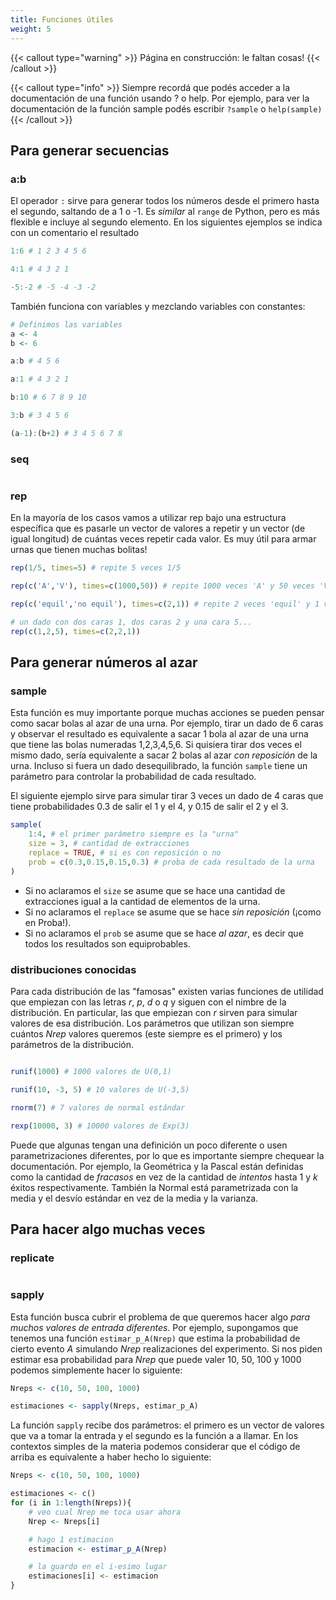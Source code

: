 ```yaml
---
title: Funciones útiles
weight: 5
---
```


{{< callout type="warning" >}}
 Página en construcción: le faltan cosas!
{{< /callout >}}

{{< callout type="info" >}}
 Siempre recordá que podés acceder a la documentación de una función usando ? o help. Por ejemplo, para ver la documentación de la función sample podés escribir `?sample` o `help(sample)`
{{< /callout >}}

## Para generar secuencias

### a:b

El operador `:` sirve para generar todos los números desde el primero hasta el segundo, saltando de a 1 o -1. Es _similar_ al `range` de Python, pero es más flexible e incluye al segundo elemento. En los siguientes ejemplos se indica con un comentario el resultado

```r
1:6 # 1 2 3 4 5 6

4:1 # 4 3 2 1

-5:-2 # -5 -4 -3 -2
```

También funciona con variables y mezclando variables con constantes:
```r
# Definimos las variables
a <- 4
b <- 6

a:b # 4 5 6

a:1 # 4 3 2 1

b:10 # 6 7 8 9 10

3:b # 3 4 5 6

(a-1):(b+2) # 3 4 5 6 7 8
```


### seq

```r

```


### rep

En la mayoría de los casos vamos a utilizar rep bajo una estructura específica que es pasarle un vector de valores a repetir y un vector (de igual longitud) de cuántas veces repetir cada valor. Es muy útil para armar urnas que tienen muchas bolitas!

```r
rep(1/5, times=5) # repite 5 veces 1/5

rep(c('A','V'), times=c(1000,50)) # repite 1000 veces 'A' y 50 veces 'V'

rep(c('equil','no equil'), times=c(2,1)) # repite 2 veces 'equil' y 1 vez 'no equil'

# un dado con dos caras 1, dos caras 2 y una cara 5...
rep(c(1,2,5), times=c(2,2,1))
```

## Para generar números al azar

### sample

Esta función es muy importante porque muchas acciones se pueden pensar como sacar bolas al azar de una urna. Por ejemplo, tirar un dado de 6 caras y observar el resultado es equivalente a sacar 1 bola al azar de una urna que tiene las bolas numeradas 1,2,3,4,5,6. Si quisiera tirar dos veces el mismo dado, sería equivalente a sacar 2 bolas al azar _con reposición_ de la urna. Incluso si fuera un dado desequilibrado, la función `sample` tiene un parámetro para controlar la probabilidad de cada resultado.


El siguiente ejemplo sirve para simular tirar 3 veces un dado de 4 caras que tiene probabilidades 0.3 de salir el 1 y el 4, y 0.15 de salir el 2 y el 3.

```r
sample(
    1:4, # el primer parámetro siempre es la "urna"
    size = 3, # cantidad de extracciones
    replace = TRUE, # si es con reposición o no
    prob = c(0.3,0.15,0.15,0.3) # proba de cada resultado de la urna
)
```

* Si no aclaramos el `size` se asume que se hace una cantidad de extracciones igual a la cantidad de elementos de la urna.
* Si no aclaramos el `replace` se asume que se hace _sin reposición_ (¡como en Proba!).
* Si no aclaramos el `prob` se asume que se hace _al azar_, es decir que todos los resultados son equiprobables.

### distribuciones conocidas

Para cada distribución de las "famosas" existen varias funciones de utilidad que empiezan con las letras _r_, _p_, _d_ o _q_ y siguen con el nimbre de la distribución. En particular, las que empiezan con _r_ sirven para simular valores de esa distribución. Los parámetros que utilizan son siempre cuántos _Nrep_ valores queremos (este siempre es el primero) y los parámetros de la distribución.


```r

runif(1000) # 1000 valores de U(0,1)

runif(10, -3, 5) # 10 valores de U(-3,5)

rnorm(7) # 7 valores de normal estándar

rexp(10000, 3) # 10000 valores de Exp(3)
```

Puede que algunas tengan una definición un poco diferente o usen parametrizaciones diferentes, por lo que es importante siempre chequear la documentación. Por ejemplo, la Geométrica y la Pascal están definidas como la cantidad de _fracasos_ en vez de la cantidad de _intentos_ hasta 1 y $k$ éxitos respectivamente. También la Normal está parametrizada con la media y el desvío estándar en vez de la media y la varianza.


## Para hacer algo muchas veces

### replicate

```r
```

### sapply

Esta función busca cubrir el problema de que queremos hacer algo _para muchos valores de entrada diferentes_. Por ejemplo, supongamos que tenemos una función `estimar_p_A(Nrep)` que estima la probabilidad de cierto evento $A$ simulando _Nrep_ realizaciones del experimento. Si nos piden estimar esa probabilidad para _Nrep_ que puede valer 10, 50, 100 y 1000 podemos simplemente hacer lo siguiente:

```r
Nreps <- c(10, 50, 100, 1000)

estimaciones <- sapply(Nreps, estimar_p_A)
```

La función `sapply` recibe dos parámetros: el primero es un vector de valores que va a tomar la entrada y el segundo es la función a a llamar. En los contextos simples de la materia podemos considerar que el código de arriba es equivalente a haber hecho lo siguiente:

```r
Nreps <- c(10, 50, 100, 1000)

estimaciones <- c()
for (i in 1:length(Nreps)){
    # veo cual Nrep me toca usar ahora
    Nrep <- Nreps[i]

    # hago 1 estimacion
    estimacion <- estimar_p_A(Nrep)

    # la guardo en el i-esimo lugar
    estimaciones[i] <- estimacion
}
```
